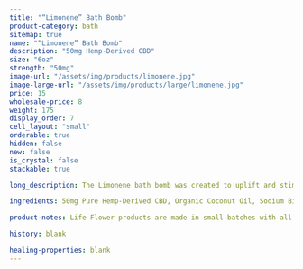 ```yaml
---
title: "“Limonene” Bath Bomb"
product-category: bath
sitemap: true
name: "“Limonene” Bath Bomb"
description: "50mg Hemp-Derived CBD"
size: "6oz"
strength: "50mg"
image-url: "/assets/img/products/limonene.jpg"
image-large-url: "/assets/img/products/large/limonene.jpg"
price: 15
wholesale-price: 8
weight: 175
display_order: 7
cell_layout: "small"
orderable: true
hidden: false
new: false
is_crystal: false
stackable: true

long_description: The Limonene bath bomb was created to uplift and stimulate the senses and soul. Named after the powerful terpene that is present in the cannabis plant, known for its strong, citrusy scent. Handcrafted with lemon, tea tree and lemongrass essential oils. Topped with rose petals and jasmine buds. Includes a citrine point. This bomb is perfect for heightening the vibration while relieving you of any stresses this journey of life may bring you.

ingredients: 50mg Pure Hemp-Derived CBD, Organic Coconut Oil, Sodium Bicarbonate, Naturally-derived Citric Acid, Corn Starch, Epsom Salt, Organic Herbs, Essential Oils, Plant-based Color, Witch Hazel, Cleansed & Charged Crystal.

product-notes: Life Flower products are made in small batches with all-natural and boutique ingredients. Orders are processed and shipped in 7-10 business days.

history: blank

healing-properties: blank
---
```

